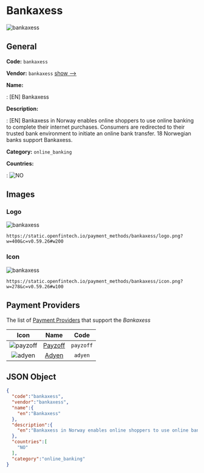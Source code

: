 
# Bankaxess 
![bankaxess](https://static.openfintech.io/payment_methods/bankaxess/logo.png?w=400&c=v0.59.26#w200)  

## General 
**Code:** `bankaxess` 
 
**Vendor:** `bankaxess` [show -->](/vendors/bankaxess/) 
 
**Name:** 
 
:	[EN] Bankaxess 
 
**Description:** 
 
: [EN] Bankaxess in Norway enables online shoppers to use online banking to complete their internet purchases. Consumers are redirected to their trusted bank environment to initiate an online bank transfer. 18 Norwegian banks support Bankaxess. 
 
**Category:** `online_banking` 
 
**Countries:** 
 
:	![NO](https://cdnjs.cloudflare.com/ajax/libs/flag-icon-css/3.3.0/flags/4x3/no.svg#w24)  

## Images 

### Logo 
![bankaxess](https://static.openfintech.io/payment_methods/bankaxess/logo.png?w=400&c=v0.59.26#w200)  

```
https://static.openfintech.io/payment_methods/bankaxess/logo.png?w=400&c=v0.59.26#w200
```  

### Icon 
![bankaxess](https://static.openfintech.io/payment_methods/bankaxess/icon.png?w=278&c=v0.59.26#w100)  

```
https://static.openfintech.io/payment_methods/bankaxess/icon.png?w=278&c=v0.59.26#w100
```  

## Payment Providers 
 
The list of [Payment Providers](/payment-providers/) that support the _Bankaxess_ 

|Icon|Name|Code| 
|:---:|:---:|:---:| 
|![payzoff](https://static.openfintech.io/payment_providers/payzoff/icon.png?w=278&c=v0.59.26#w100) |[Payzoff](/payment-providers/payzoff/)|`payzoff`| 
|![adyen](https://static.openfintech.io/payment_providers/adyen/icon.svg?w=278&c=v0.59.26#w100) |[Adyen](/payment-providers/adyen/)|`adyen`| 
 

## JSON Object 

```json
{
  "code":"bankaxess",
  "vendor":"bankaxess",
  "name":{
    "en":"Bankaxess"
  },
  "description":{
    "en":"Bankaxess in Norway enables online shoppers to use online banking to complete their internet purchases. Consumers are redirected to their trusted bank environment to initiate an online bank transfer. 18 Norwegian banks support Bankaxess."
  },
  "countries":[
    "NO"
  ],
  "category":"online_banking"
}
```  
